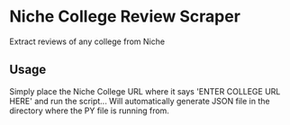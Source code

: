Niche College Review Scraper
===================

Extract reviews of any college from Niche

## Usage

Simply place the Niche College URL where it says 'ENTER COLLEGE URL HERE' and run the script... Will automatically generate JSON file in the directory where the PY file is running from.
